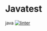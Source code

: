 # Javatest
java
[![linter](https://github.com/Hayden-Langill/Javatest/workflows/linter/badge.svg)](https://github.com/marketplace/actions/super-linter)

